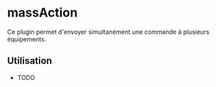 # massAction

Ce plugin permet d'envoyer simultanément une commande à plusieurs équipements.

## Utilisation

* TODO
